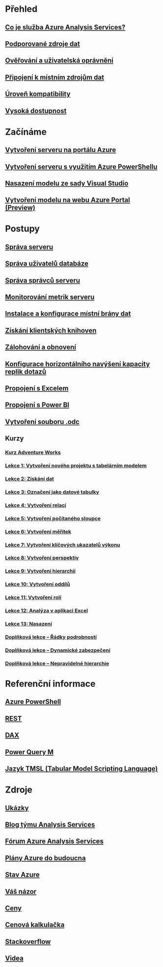 # Přehled
## [Co je služba Azure Analysis Services?](analysis-services-overview.md)
## [Podporované zdroje dat](analysis-services-datasource.md)
## [Ověřování a uživatelská oprávnění](analysis-services-manage-users.md)
## [Připojení k místním zdrojům dat](analysis-services-gateway.md)
## [Úroveň kompatibility](analysis-services-compat-level.md)
## [Vysoká dostupnost](analysis-services-bcdr.md)

# Začínáme
## [Vytvoření serveru na portálu Azure](analysis-services-create-server.md)
## [Vytvoření serveru s využitím Azure PowerShellu](analysis-services-create-powershell.md)
## [Nasazení modelu ze sady Visual Studio](analysis-services-deploy.md)
## [Vytvoření modelu na webu Azure Portal (Preview)](analysis-services-create-model-portal.md)

# Postupy 
## [Správa serveru](analysis-services-manage.md)
## [Správa uživatelů databáze](analysis-services-database-users.md)
## [Správa správců serveru](analysis-services-server-admins.md)
## [Monitorování metrik serveru](analysis-services-monitor.md)
## [Instalace a konfigurace místní brány dat](analysis-services-gateway-install.md)
## [Získání klientských knihoven](analysis-services-data-providers.md)
## [Zálohování a obnovení](analysis-services-backup.md)
## [Konfigurace horizontálního navýšení kapacity replik dotazů](analysis-services-scale-out.md)
## [Propojení s Excelem](analysis-services-connect-excel.md)
## [Propojení s Power BI](analysis-services-connect-pbi.md)
## [Vytvoření souboru .odc](analysis-services-odc.md)
## Kurzy
### [Kurz Adventure Works](tutorials/aas-adventure-works-tutorial.md)
### [Lekce 1: Vytvoření nového projektu s tabelárním modelem](tutorials/aas-lesson-1-create-a-new-tabular-model-project.md)
### [Lekce 2: Získání dat](tutorials/aas-lesson-2-get-data.md)
### [Lekce 3: Označení jako datové tabulky](tutorials/aas-lesson-3-mark-as-date-table.md) 
### [Lekce 4: Vytvoření relací](tutorials/aas-lesson-4-create-relationships.md) 
### [Lekce 5: Vytvoření počítaného sloupce](tutorials/aas-lesson-5-create-calculated-columns.md)
### [Lekce 6: Vytvoření měřítek](tutorials/aas-lesson-6-create-measures.md)  
### [Lekce 7: Vytvoření klíčových ukazatelů výkonu](tutorials/aas-lesson-7-create-key-performance-indicators.md)  
### [Lekce 8: Vytvoření perspektiv](tutorials/aas-lesson-8-create-perspectives.md) 
### [Lekce 9: Vytvoření hierarchií](tutorials/aas-lesson-9-create-hierarchies.md) 
### [Lekce 10: Vytvoření oddílů](tutorials/aas-lesson-10-create-partitions.md) 
### [Lekce 11: Vytvoření rolí](tutorials/aas-lesson-11-create-roles.md)
### [Lekce 12: Analýza v aplikaci Excel](tutorials/aas-lesson-12-analyze-in-excel.md)
### [Lekce 13: Nasazení](tutorials/aas-lesson-13-deploy.md)
### [Doplňková lekce – Řádky podrobností](tutorials/aas-supplemental-lesson-detail-rows.md)
### [Doplňková lekce – Dynamické zabezpečení](tutorials/aas-supplemental-lesson-dynamic-security.md)
### [Doplňková lekce – Nepravidelné hierarchie](tutorials/aas-supplemental-lesson-ragged-hierarchies.md)  

# Referenční informace
## [Azure PowerShell](analysis-services-powershell.md)
## [REST](/rest/api/analysisservices)
## [DAX](https://msdn.microsoft.com/library/gg413422.aspx)
## [Power Query M](https://msdn.microsoft.com/library/mt211003.aspx)
## [Jazyk TMSL (Tabular Model Scripting Language)](https://docs.microsoft.com/sql/analysis-services/tabular-model-scripting-language-tmsl-reference)

# Zdroje
## [Ukázky](analysis-services-samples.md)
## [Blog týmu Analysis Services](https://blogs.msdn.microsoft.com/analysisservices/)
## [Fórum Azure Analysis Services](https://social.msdn.microsoft.com/Forums/en-US/home?forum=AzureAnalysisServices)
## [Plány Azure do budoucna](https://azure.microsoft.com/roadmap/?category=intelligence-analytics)
## [Stav Azure](https://azure.microsoft.com/status/)
## [Váš názor](https://feedback.azure.com/forums/556165-azure-analysis-services)
## [Ceny](https://azure.microsoft.com/pricing/details/analysis-services/)
## [ Cenová kalkulačka](https://azure.microsoft.com/pricing/calculator/)
## [Stackoverflow](http://stackoverflow.com/questions/tagged/azure-analysis-services)
## [Videa](https://azure.microsoft.com/resources/videos/index/?services=analysis-services&sort=newest)

